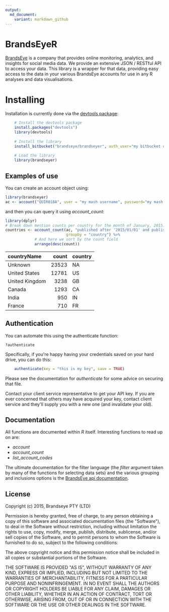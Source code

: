 ```yaml
---
output:
  md_document:
    variant: markdown_github
---
```


# BrandsEyeR

[BrandsEye][brandseye] is a company that provides online monitoring, analytics,
and insights for social media data. We provide an extensive JSON / RESTful API
to access your data. This library is a wrapper for that data, providing 
easy access to the data in your various BrandsEye accounts for use in 
any R analyses and data visualisations. 

# Installing

Installation is currently done via the [devtools package][devtools]:


```r
    # Install the devtools package
    install.packages("devtools")
    library(devtools)
   
    # Install the library
    install_bitbucket("brandseye/brandseyer", auth_user="my bitbucket user", password="my bitbucket password")
   
    # Load the library
    library(brandseyer)
```

## Examples of use

You can create an account object using:


```r
library(brandseyer)
ac <- account("QUIR01BA", user = "my mash username", password="my mash password")    
```



and then you can query it using *account_count*:


```r
library(dplyr)
# Break down mention counts per country for the month of January, 2015.
countries <- account_count(ac, "published after '2015/01/01' and published before '2015/02/01'",
                           groupby = "country") %>%
             # And here we sort by the count field
             arrange(desc(count))
```


|countryName    | count|country |
|:--------------|-----:|:-------|
|Unknown        | 23523|NA      |
|United States  | 12781|US      |
|United Kingdom |  3238|GB      |
|Canada         |  1293|CA      |
|India          |   950|IN      |
|France         |   710|FR      |
    
    
## Authentication

You can automate this using the authenticate function:

    ?authenticate
    
Specifically, if you're happy having your credentials saved on your hard drive, 
you can do this:


```r
    authenticate(key = "this is my key", save = TRUE)
```
    
Please see the documentation for *authenticate* for some advice on securing that file.

Contact your client service representative to get your API key. If you are ever 
concerned that others may have acquired your key, contact client service and they'll
supply you with a new one (and invalidate your old).
    
## Documentation

All functions are documented within *R* itself. Interesting functions to read
up on are: 

* *account*
* *account_count*
* *list_account_codes*
    
The ultimate documentation for the filter language (the *filter* argument 
taken by many of the functions for selecting data sets) and the various
grouping and inclusions options is the [BrandsEye api documentation][api-docs]. 

## License

Copyright (c) 2015, Brandseye PTY (LTD) 

Permission is hereby granted, free of charge, to any person obtaining
a copy of this software and associated documentation files (the
"Software"), to deal in the Software without restriction, including
without limitation the rights to use, copy, modify, merge, publish,
distribute, sublicense, and/or sell copies of the Software, and to
permit persons to whom the Software is furnished to do so, subject to
the following conditions:

The above copyright notice and this permission notice shall be
included in all copies or substantial portions of the Software.

THE SOFTWARE IS PROVIDED "AS IS", WITHOUT WARRANTY OF ANY KIND,
EXPRESS OR IMPLIED, INCLUDING BUT NOT LIMITED TO THE WARRANTIES OF
MERCHANTABILITY, FITNESS FOR A PARTICULAR PURPOSE AND
NONINFRINGEMENT. IN NO EVENT SHALL THE AUTHORS OR COPYRIGHT HOLDERS BE
LIABLE FOR ANY CLAIM, DAMAGES OR OTHER LIABILITY, WHETHER IN AN ACTION
OF CONTRACT, TORT OR OTHERWISE, ARISING FROM, OUT OF OR IN CONNECTION
WITH THE SOFTWARE OR THE USE OR OTHER DEALINGS IN THE SOFTWARE.


[brandseye]: http://www.brandseye.com
[api-docs]: https://api.brandseye.com/docs
[devtools]: http://www.rstudio.com/products/rpackages/devtools/
